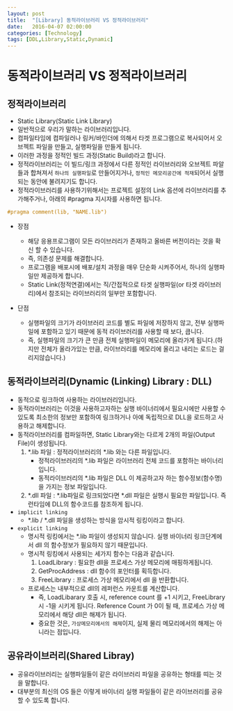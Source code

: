 ```yaml
---
layout: post
title:  "[Library] 동적라이브러리 VS 정적라이브러리"
date:   2016-04-07 02:00:00
categories: [Technology]
tags: [DDL,Library,Static,Dynamic]
---
```



# 동적라이브러리 VS 정적라이브러리

## 정적라이브러리
- Static Library(Static Link Library)
- 일반적으로 우리가 말하는 라이브러리입니다.
- 컴파일타임에 컴파일러나 링커/바인더에 의해서 타겟 프로그램으로 복사되어서 오브젝트 파일을 만들고, 실행파일을 만들게 됩니다.
- 이러한 과정을 정적인 빌드 과정(Static Build)라고 합니다.
- 정적라이브러리는 이 빌드/링크 과정에서 다른 정적인 라이브러리와 오브젝트 파알들과 합쳐져서 `하나의 실행파일`로 만들어지거나, `정적인 메모리공간에 적재`되어서 실행되는 동안에 불려지기도 합니다.
- 정적라이브러리를 사용하기위해서는 프로젝트 설정의 Link 옵션에 라이브러리를 추가해주거나, 아래의 #pragma 지시자를 사용하면 됩니다.

```c
#pragma comment(lib, "NAME.lib")
```

- 장점
    - 해당 응용프로그램이 모든 라이브러리가 존재하고 올바른 버전이라는 것을 확신 할 수 있습니다.
    - 즉, 의존성 문제를 해결합니다.
    - 프로그램을 배포시에 배포/설치 과정을 매우 단순화 시켜주어서, 하나의 실행파일만 제공하게 합니다.
    - Static Link(정적연결)에서는 직/간접적으로 타겟 실행파일(or 타겟 라이브러리)에서 참조되는 라이브러리의 일부만 포함합니다.

- 단점
    - 실행파일의 크기가 라이브러리 코드를 별도 파일에 저장하지 않고, 전부 실행파일에 포함하고 있기 때문에 동적 라이브러리를 사용할 때 보다, 큽니다.
    - 즉, 실행파일의 크기가 큰 만큼 전체 실행파일이 메모리에 올라가게 됩니다.(하지만 전체가 올라가있는 만큼, 라이브러리를 메모리에 올리고 내리는 로드는 걸리지않습니다.)

## 동적라이브러리(Dynamic (Linking) Library : DLL)
- 동적으로 링크하여 사용하는 라이브러리입니다.
- 동적라이브러리는 이것을 사용하고자하는 실행 바이너리에서 필요시에만 사용할 수 있도록 최소한의 정보만 포함하여 링크하거나 아예 독립적으로 DLL을 로드하고 사용하고 해제합니다.
- 동적라이브러리를 컴파일하면, Static Library와는 다르게 2개의 파일(Output File)이 생성됩니다.
    1. *.lib 파일 : 정적라이브러리의 *.lib 와는 다른 파일입니다.
        - 정적라이브러리의 *.lib 파일은 라이브러리 전체 코드를 포함하는 바이너리입니다.
        - 동적라이브러리의 *.lib 파일은 DLL 이 제공하고자 하는 함수정보(함수명)을 가지는 정보 파일입니다.
    2. *.dll 파일 : *.lib파일로 링크되었다면 *.dll 파일은 실행시 필요한 파일입니다. 즉 런타임에 DLL의 함수코드를 참조하게 됩니다.
- `implicit linking`
    - *.lib / *.dll 파일을 생성하는 방식을 암시적 링킹이라고 합니다.
- `explicit linking`
    - 명시적 링킹에서는 *.lib 파일이 생성되지 않습니다. 실행 바이너리 링크단계에서 dll 의 함수정보가 필요하지 않기 때문입니다.
    - 명시적 링킹에서 사용되는 세가지 함수는 다음과 같습니다.
        1. LoadLibrary : 필요한 dll을 프로세스 가상 메모리에 매핑하게됩니다.
        2. GetProcAddress : dll 함수의 포인터를 획득합니다.
        3. FreeLibrary : 프로세스 가상 메모리에서 dll 을 반환합니다.
    - 프로세스는 내부적으로 dll의 레퍼런스 카운트를 계산합니다.
        - 즉, LoadLibarary 호출 시, reference count 를 +1 시키고, FreeLibrary시 -1을 시키게 됩니다. Reference Count 가 0이 될 때, 프로세스 가상 메모리에서 해당 dll은 해제가 됩니다.
        - 중요한 것은, `가상메모리에서의 해제`이지, 실제 물리 메모리에서의 해제는 아니라는 점입니다.



## 공유라이브러리(Shared Libray)
- 공유라이브러리는 실행파일들이 같은 라이브러리 파일을 공유하는 형태를 띠는 것을 말합니다.
- 대부분의 최신의 OS 들은 이렇게 바이너리 실행 파일들이 같은 라이브러리를 공유할 수 있도록 합니다.